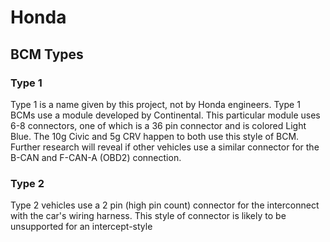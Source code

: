 # Honda
## BCM Types
### Type 1
Type 1 is a name given by this project, not by Honda engineers. Type 1 BCMs use a module developed by Continental. This particular module uses 6-8 connectors, one of which is a 36 pin connector and is colored Light Blue. The 10g Civic and 5g CRV happen to both use this style of BCM. Further research will reveal if other vehicles use a similar connector for the B-CAN and F-CAN-A (OBD2) connection.

### Type 2
Type 2 vehicles use a 2 pin (high pin count) connector for the interconnect with the car's wiring harness. This style of connector is likely to be unsupported for an intercept-style 
<!--stackedit_data:
eyJoaXN0b3J5IjpbODExNzExMzY4XX0=
-->
